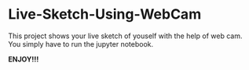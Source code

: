# Live-Sketch-Using-WebCam <br>
This project shows your live sketch of youself with the help of web cam. <br>
You simply have to run the jupyter notebook. <br>

<b> ENJOY!!! </b>
